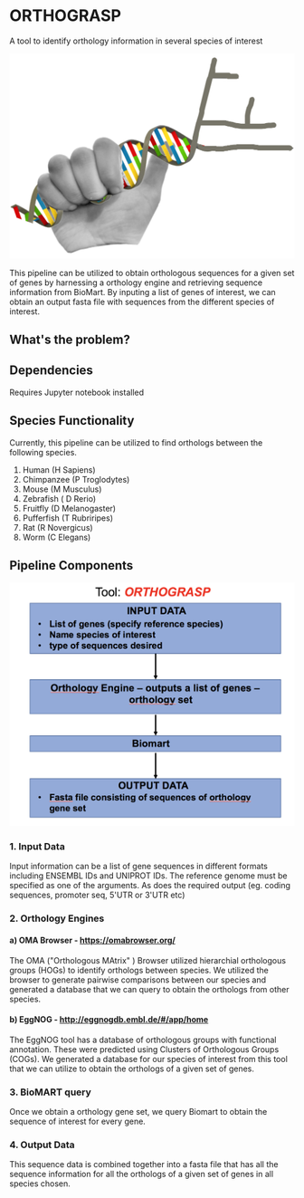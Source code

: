 # ORTHOGRASP 
A tool to identify orthology information in several species of interest

![512x397,20%](https://github.com/NCBI-Hackathons/EvoAssert/blob/master/orthograsp.jpg)

This pipeline can be utilized to obtain orthologous sequences for a given set of genes by harnessing a orthology engine and retrieving sequence information from BioMart. By inputing a list of genes of interest, we can obtain an output fasta file with sequences from the different species of interest. 

## What's the problem?




## Dependencies 

Requires Jupyter notebook installed

## Species Functionality
Currently, this pipeline can be utilized to find orthologs between the following species.
1. Human (H Sapiens)
2. Chimpanzee (P Troglodytes)
3. Mouse (M Musculus)
4. Zebrafish ( D Rerio)
5. Fruitfly (D Melanogaster)
6. Pufferfish (T Rubriripes)
7. Rat (R Novergicus)
8. Worm (C Elegans)

## Pipeline Components 

![](https://github.com/NCBI-Hackathons/EvoAssert/blob/master/Screen%20Shot%202018-07-12%20at%2011.21.55%20AM.png)

### 1. Input Data 

Input information can be a list of gene sequences in different formats including ENSEMBL IDs and UNIPROT IDs.
The reference genome must be specified as one of the arguments. As does the required output (eg. coding sequences, promoter seq, 5'UTR or 3'UTR etc)

### 2. Orthology Engines

#### a) OMA Browser -  https://omabrowser.org/
The OMA ("Orthologous MAtrix" ) Browser utilized hierarchial orthologous groups (HOGs) to identify orthologs between species. We utilized the browser to generate pairwise comparisons between our species and generated a database that we can query to obtain the orthologs from other species.

#### b) EggNOG  - http://eggnogdb.embl.de/#/app/home
The EggNOG tool has a database of orthologous groups with functional annotation. These were predicted using Clusters of Orthologous Groups (COGs). We generated a database for our species of interest from this tool that we can utilize to obtain the orthologs of a given set of genes. 

### 3. BioMART query 
Once we obtain a orthology gene set, we query Biomart to obtain the sequence of interest for every gene. 

### 4. Output Data

This sequence data is combined together into a fasta file that has all the sequence information for all the orthologs of a given set of genes in all species chosen. 





